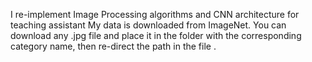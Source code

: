 I re-implement Image Processing algorithms and CNN architecture for teaching assistant
My data is downloaded from ImageNet. You can download any .jpg file and place it in the folder with the corresponding category name, then re-direct the path in the file .

